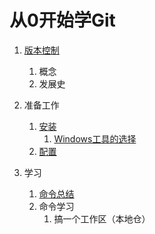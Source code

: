# 从0开始学Git

1. [版本控制](File/1-1版本控制简单介绍.md)
   1. 概念
   2. 发展史

1. 准备工作
   1. [安装](File/2-1Git的安装.md)
      1. [Windows工具的选择](File/2-1-1Windows工具的选择.md)
   2. [配置](File/2-2必须的配置.md)

1. 学习
   1. [命令总结](File/3-1命令总结.md)
   2. 命令学习
      1. 搞一个工作区（本地仓）
